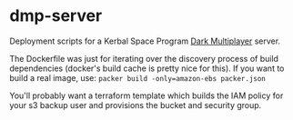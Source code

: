 dmp-server
==============

Deployment scripts for a Kerbal Space Program [Dark Multiplayer] server.

The Dockerfile was just for iterating over the discovery process of build dependencies (docker's build cache is pretty nice for this). If you want to build a real image, use:
```packer build -only=amazon-ebs packer.json```

You'll probably want a terraform template which builds the IAM policy for your s3 backup user and provisions the bucket and security group.


[Dark Multiplayer]:https://github.com/godarklight/DarkMultiPlayer

